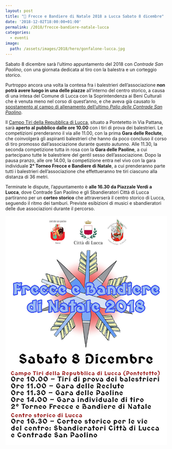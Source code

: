 ```yaml
---
layout: post
title: "📣 Frecce e Bandiere di Natale 2018 a Lucca Sabato 8 dicembre"
date: '2018-12-02T18:00:00+01:00'
permalink: /2018/frecce-bandiere-natale-lucca
categories:
  - eventi
image:
  path: /assets/images/2018/hero/gonfalone-lucca.jpg
---
```


Sabato 8 dicembre sarà l’ultimo appuntamento del 2018 con *Contrade San Paolino*, con una giornata dedicata al tiro con la balestra e un corteggio storico.

<!-- more -->

Purtroppo ancora una volta la contesa fra i balestrieri dell’associazione **non potrà avere luogo in una delle piazze** all’interno del centro storico, a causa di una intesa del Comune di Lucca con la Soprintendenza ai Beni Culturali che è venuta meno nel corso di quest’anno, e che aveva già causato lo [spostamento al campo di allenamento dell’ultimo *Palio delle Contrade San Paolino*](/2018/programma-palio-contrade-san-paolino).

Il [Campo Tiri della Repubblica di Lucca](https://goo.gl/maps/A2X6cugTie82), situato a Pontetetto in Via Pattana, sarà **aperto al pubblico dalle ore 10.00** con i tiri di prova dei balestrieri. Le competizioni prenderanno il via alle 11.00, con la prima **Gara delle Reclute**, che coinvolgerà gli aspiranti balestrieri che hanno da poco concluso il corso di tiro promosso dall’associazione durante questo autunno. Alle 11.30, la seconda competizione tutta in rosa con la **Gara delle Paoline**, a cui partecipano tutte le balestriere del gentil sesso dell’associazione. Dopo la pausa pranzo, alle ore 14.00, la competizione entra nel vivo con la gara individuale **2° Torneo Frecce e Bandiere di Natale**, a cui prenderanno parte tutti i balestrieri dell’associazione che effettueranno tre tiri ciascuno alla distanza di 36 metri.

Terminate le dispute, l’appuntamento è **alle 16.30 da Piazzale Verdi a Lucca**, dove Contrade San Paolino e gli Sbandieratori Città di Lucca partiranno per un **corteo storico** che attraverserà il centro storico di Lucca, seguendo il ritmo dei tamburi. Previste esibizioni di musici e sbandieratori delle due associazioni durante il percorso.

![Locandina con programma della manifestazione](/assets/images/2018/programma-frecce-bandiere-natale-2018.jpg)